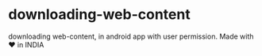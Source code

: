 # downloading-web-content
downloading web-content, in android app with user permission.
Made with ❤ in INDIA 
